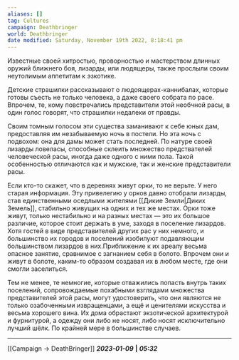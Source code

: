```yaml
---
aliases: []
tag: Cultures
campaign: Deathbringer
world: Deathbringer
date modified: Saturday, November 19th 2022, 8:18:41 pm
---
```

Известные своей хитростью, проворностью и мастерством длинных оружий ближнего боя, лизарды, или людящеры, также прослыли своим неутолимым аппетитам к эзкотике. 

Детские страшилки рассказывают о людоящерах-каннибалах, которые готовы съесть не только человека, а даже своего собрата по расе. Впрочем, те, кому повстречались представители этой необчной расы, в один голос говорят, что страшилки недалеки от правды.

Своим томным голосом эти существа заманивают к себе юных дам, предоставляя им незабываемую ночь в постели. Но эта ночь с подвохом: она для дамы может стать последней. 
По натуре своей лизарды ловеласы, способные склеить множество предствателей человеческой расы, иногда даже одного с ними пола. Такой особенностью отличаются как и мужские, так и женские представители расы. 

Если кто-то скажет, что в деревнях живут орки, то не верьте. У него старая информация. Эту привелегию у орков давно отобрали лизарды, став единственными оседлыми жителями [[Дикие Земли|Диких Земель]], стабильно живущих на одних и тех же местах. 
Орки тоже живут, только нестабильно и на разных местах — это их большое различие, которое стоит держать в уме, заходя в поселение лизардов. Хотя гостей в виде представителей других рас у них немного, и большинство их городов и поселений изобилуют подавляющим большинством лизардов в них.Приближение к их ареалу весьма опасное занятие, сравнимое с загнанием себя в болото. Впрочем они и живут в болоте, каким-то образом создавая их в любом месте, где они смогли заселиться. 

Тем не менее, те немногие, которые отважились попасть внутрь таких поселений, сопровождаемые похабными взглядами множества представителей этой расы, могут удостоверить, что они являются не только озабоченными извращенцами, а ещё и ценителями искусства и весьма хорошего вина. 
Их дома обрастают экзотической архитектурой и фурнитурой, а одежду они либо не носят, либо носят исключительно лучший шёлк. По крайней мере в большинстве случаев.
___
[[Campaign → DeathBringer]]
***2023-01-09*** **|** ***05:32***
 


